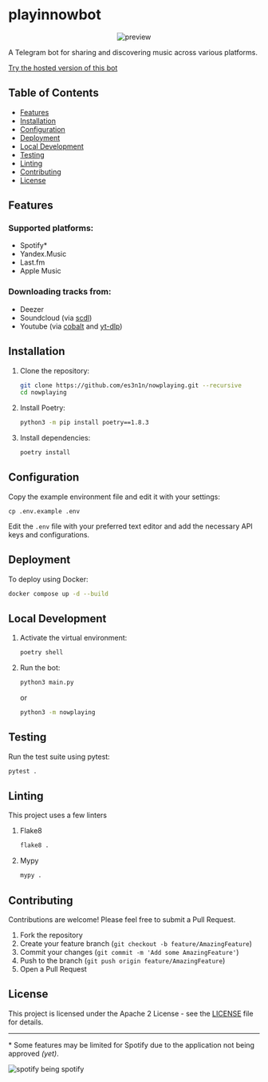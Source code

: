 # playinnowbot

<p align="center">
  <img src="https://i.imgur.com/pmBfFF0.png" alt="preview">
</p>

A Telegram bot for sharing and discovering music across various platforms.

[Try the hosted version of this bot](https://t.me/playinnowbot)

## Table of Contents
- [Features](#features)
- [Installation](#installation)
- [Configuration](#configuration)
- [Deployment](#deployment)
- [Local Development](#local-development)
- [Testing](#testing)
- [Linting](#linting)
- [Contributing](#contributing)
- [License](#license)

## Features

### Supported platforms:

* Spotify\*
* Yandex.Music
* Last.fm
* Apple Music

### Downloading tracks from:

* Deezer
* Soundcloud (via [scdl](https://github.com/scdl-org/scdl))
* Youtube (via [cobalt](https://github.com/imputnet/cobalt) and [yt-dlp](https://github.com/yt-dlp/yt-dlp))

## Installation

1. Clone the repository:
   ```bash
   git clone https://github.com/es3n1n/nowplaying.git --recursive
   cd nowplaying
   ```

2. Install Poetry:
   ```bash
   python3 -m pip install poetry==1.8.3
   ```

3. Install dependencies:
   ```bash
   poetry install
   ```

## Configuration

Copy the example environment file and edit it with your settings:

```
cp .env.example .env
```

Edit the `.env` file with your preferred text editor and add the necessary API keys and configurations.

## Deployment

To deploy using Docker:

```bash
docker compose up -d --build
```

## Local Development

1. Activate the virtual environment:
   ```bash
   poetry shell
   ```

2. Run the bot:
   ```bash
   python3 main.py
   ```
   or
   ```bash
   python3 -m nowplaying
   ```

## Testing

Run the test suite using pytest:

```bash
pytest .
```

## Linting

This project uses a few linters

1. Flake8
   ```bash
   flake8 .
   ```
2. Mypy
   ```bash
   mypy .
   ```

## Contributing

Contributions are welcome! Please feel free to submit a Pull Request.

1. Fork the repository
2. Create your feature branch (`git checkout -b feature/AmazingFeature`)
3. Commit your changes (`git commit -m 'Add some AmazingFeature'`)
4. Push to the branch (`git push origin feature/AmazingFeature`)
5. Open a Pull Request

## License

This project is licensed under the Apache 2 License - see the [LICENSE](LICENSE) file for details.

---

\* Some features may be limited for Spotify due to the application not being approved *(yet)*.

![spotify being spotify](https://i.imgur.com/xfPfiP1.png)

